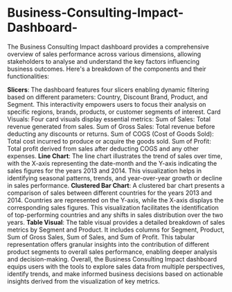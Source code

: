 # Business-Consulting-Impact-Dashboard-

The Business Consulting Impact dashboard provides a comprehensive overview of sales performance across various dimensions, allowing stakeholders to analyse and understand the key factors influencing business outcomes. Here's a breakdown of the components and their functionalities:

**Slicers**:
The dashboard features four slicers enabling dynamic filtering based on different parameters: Country, Discount Brand, Product, and Segment. This interactivity empowers users to focus their analysis on specific regions, brands, products, or customer segments of interest.
Card Visuals:
Four card visuals display essential metrics:
Sum of Sales: Total revenue generated from sales.
Sum of Gross Sales: Total revenue before deducting any discounts or returns.
Sum of COGS (Cost of Goods Sold): Total cost incurred to produce or acquire the goods sold.
Sum of Profit: Total profit derived from sales after deducting COGS and any other expenses.
**Line Chart**:
The line chart illustrates the trend of sales over time, with the X-axis representing the date-month and the Y-axis indicating the sales figures for the years 2013 and 2014. This visualization helps in identifying seasonal patterns, trends, and year-over-year growth or decline in sales performance.
**Clustered Bar Chart**:
A clustered bar chart presents a comparison of sales between different countries for the years 2013 and 2014. Countries are represented on the Y-axis, while the X-axis displays the corresponding sales figures. This visualization facilitates the identification of top-performing countries and any shifts in sales distribution over the two years.
**Table Visual**:
The table visual provides a detailed breakdown of sales metrics by Segment and Product. It includes columns for Segment, Product, Sum of Gross Sales, Sum of Sales, and Sum of Profit. This tabular representation offers granular insights into the contribution of different product segments to overall sales performance, enabling deeper analysis and decision-making.
Overall, the Business Consulting Impact dashboard equips users with the tools to explore sales data from multiple perspectives, identify trends, and make informed business decisions based on actionable insights derived from the visualization of key metrics.
